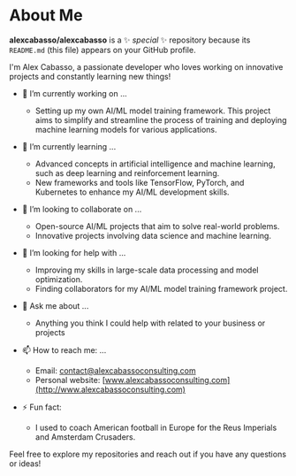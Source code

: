 # About Me


**alexcabasso/alexcabasso** is a ✨ _special_ ✨ repository because its `README.md` (this file) appears on your GitHub profile.

I'm Alex Cabasso, a passionate developer who loves working on innovative projects and constantly learning new things!

- 🔭 I’m currently working on ...
  - Setting up my own AI/ML model training framework. This project aims to simplify and streamline the process of training and deploying machine learning models for various applications.

- 🌱 I’m currently learning ...
  - Advanced concepts in artificial intelligence and machine learning, such as deep learning and reinforcement learning.
  - New frameworks and tools like TensorFlow, PyTorch, and Kubernetes to enhance my AI/ML development skills.

- 👯 I’m looking to collaborate on ...
  - Open-source AI/ML projects that aim to solve real-world problems.
  - Innovative projects involving data science and machine learning.

- 🤔 I’m looking for help with ...
  - Improving my skills in large-scale data processing and model optimization.
  - Finding collaborators for my AI/ML model training framework project.

- 💬 Ask me about ...
  - Anything you think I could help with related to your business or projects

- 📫 How to reach me: ...
  - Email: contact@alexcabassoconsulting.com
  - Personal website: [www.alexcabassoconsulting.com](http://www.alexcabassoconsulting.com)

- ⚡ Fun fact: 
  - I used to coach American football in Europe for the Reus Imperials and Amsterdam Crusaders.

Feel free to explore my repositories and reach out if you have any questions or ideas!

